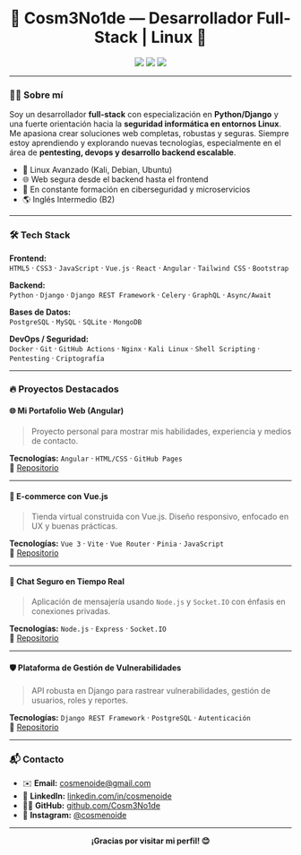 <h1 align="center">🚀 Cosm3No1de — Desarrollador Full-Stack | Linux 🐧</h1>

<p align="center">
  <a href="https://www.linkedin.com/in/cosmenoide"><img src="https://img.shields.io/badge/LinkedIn-0077B5?style=for-the-badge&logo=linkedin&logoColor=white" /></a>
  <a href="https://github.com/Cosm3No1de"><img src="https://img.shields.io/badge/GitHub-181717?style=for-the-badge&logo=github&logoColor=white" /></a>
  <a href="https://www.instagram.com/cosmenoide"><img src="https://img.shields.io/badge/Instagram-E4405F?style=for-the-badge&logo=instagram&logoColor=white" /></a>
</p>

---

### 👨‍💻 Sobre mí

Soy un desarrollador **full-stack** con especialización en **Python/Django** y una fuerte orientación hacia la **seguridad informática en entornos Linux**. Me apasiona crear soluciones web completas, robustas y seguras. Siempre estoy aprendiendo y explorando nuevas tecnologías, especialmente en el área de **pentesting, devops y desarrollo backend escalable**.

- 📍 Linux Avanzado (Kali, Debian, Ubuntu)
- 🌐 Web segura desde el backend hasta el frontend
- 🌱 En constante formación en ciberseguridad y microservicios
- 🌎 Inglés Intermedio (B2)

---

### 🛠️ Tech Stack

**Frontend:**  
`HTML5` · `CSS3` · `JavaScript` · `Vue.js` · `React` · `Angular` · `Tailwind CSS` · `Bootstrap`

**Backend:**  
`Python` · `Django` · `Django REST Framework` · `Celery` · `GraphQL` · `Async/Await`

**Bases de Datos:**  
`PostgreSQL` · `MySQL` · `SQLite` · `MongoDB`

**DevOps / Seguridad:**  
`Docker` · `Git` · `GitHub Actions` · `Nginx` · `Kali Linux` · `Shell Scripting` · `Pentesting` · `Criptografía`

---

### 🔥 Proyectos Destacados

#### 🌐 Mi Portafolio Web (Angular)
> Proyecto personal para mostrar mis habilidades, experiencia y medios de contacto.



**Tecnologías:** `Angular` · `HTML/CSS` · `GitHub Pages`  
📂 [Repositorio](https://github.com/Cosm3No1de/LandingAngular)

---

#### 🛒 E-commerce con Vue.js
> Tienda virtual construida con Vue.js. Diseño responsivo, enfocado en UX y buenas prácticas.



**Tecnologías:** `Vue 3` · `Vite` · `Vue Router` · `Pinia` · `JavaScript`  
📂 [Repositorio](https://github.com/Cosm3No1de/ecommerceVUE)

---

#### 💬 Chat Seguro en Tiempo Real
> Aplicación de mensajería usando `Node.js` y `Socket.IO` con énfasis en conexiones privadas.

**Tecnologías:** `Node.js` · `Express` · `Socket.IO`  
📂 [Repositorio](https://github.com/Cosm3No1de/Chat-Simple)

---

#### 🛡️ Plataforma de Gestión de Vulnerabilidades
> API robusta en Django para rastrear vulnerabilidades, gestión de usuarios, roles y reportes.

**Tecnologías:** `Django REST Framework` · `PostgreSQL` · `Autenticación`  
📂 [Repositorio](ENLACE_AL_REPOSITORIO_VULN)

---

### 📬 Contacto

- ✉️ **Email:** [cosmenoide@gmail.com](mailto:cosmenoide@gmail.com)  
- 💼 **LinkedIn:** [linkedin.com/in/cosmenoide](https://www.linkedin.com/in/cosmenoide)  
- 🧑‍💻 **GitHub:** [github.com/Cosm3No1de](https://github.com/Cosm3No1de)  
- 📸 **Instagram:** [@cosmenoide](https://instagram.com/cosmenoide)

---

<p align="center"><b>¡Gracias por visitar mi perfil! 😊</b></p>





